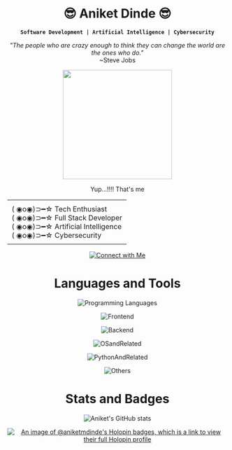 <div align="center">

# 😎 Aniket Dinde 😎

**`Software Development | Artificial Intelligence | Cybersecurity`**

<i>"The people who are crazy enough to think they can change the world are the ones who do."</i><br>
~Steve Jobs

<p align="center">
  <img width="250" src="https://media.giphy.com/media/v1.Y2lkPTc5MGI3NjExaWlwN25yZHl2MnVuNDc2cnI4YWYyOG9xeGowb3JybzRlZWFxenlmbyZlcD12MV9pbnRlcm5hbF9naWZfYnlfaWQmY3Q9Zw/mmgxbjsgIyl3wi1VxK/giphy.gif">
  <p>Yup...!!!! That's me</p>
</p>

<div align="center">
  <table width="50%" style="border-collapse: collapse; border: none;">
    <tr>
      <td align="left" style="padding: 10px;">
        ( ◉o◉)⊃━☆ Tech Enthusiast<br>
        ( ◉o◉)⊃━☆ Full Stack Developer<br>
        ( ◉o◉)⊃━☆ Artificial Intelligence<br>
        ( ◉o◉)⊃━☆ Cybersecurity<br>
      </td>
    </tr>
  </table>
</div>


[![Connect with Me](https://skillicons.dev/icons?i=linkedin&perline=1)](https://www.linkedin.com/in/aniket-dinde-091a20261/)


Languages and Tools
===
![Programming Languages](https://skillicons.dev/icons?i=c,cs,cpp,js,py)

![Frontend](https://skillicons.dev/icons?i=bootstrap,css,html,react,redux,tailwind)

![Backend](https://skillicons.dev/icons?i=django,express,flask,mongodb,mysql,nodejs,postgres,postman)

![OSandRelated](https://skillicons.dev/icons?i=kali,linux,ubuntu,windows,powershell,bash)

![PythonAndRelated](https://skillicons.dev/icons?i=opencv,pytorch,sklearn,tensorflow)

![Others](https://skillicons.dev/icons?i=arduino,blender,git,github)

Stats and Badges
===
![Aniket's GitHub stats](https://github-readme-stats.vercel.app/api?username=aniketmdinde&show_icons=true&hide=stars,issues&theme=tokyonight)

[![An image of @aniketmdinde's Holopin badges, which is a link to view their full Holopin profile](https://holopin.me/aniketmdinde)](https://holopin.io/@aniketmdinde)

</div>
